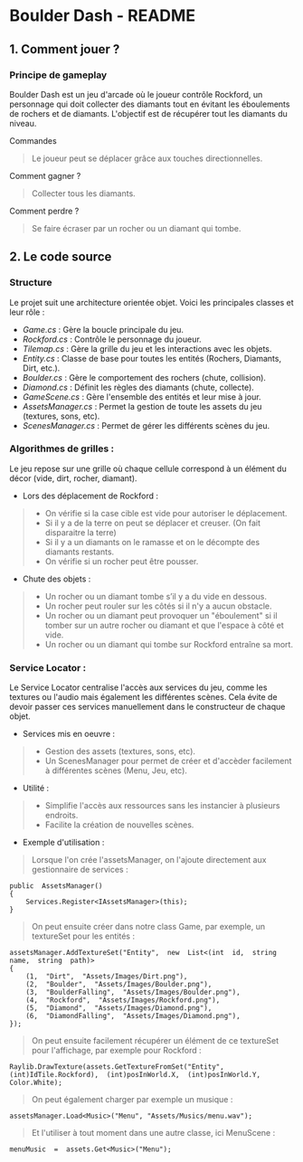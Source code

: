 # Boulder Dash - README

## 1. Comment jouer ?

### Principe de gameplay

Boulder Dash est un jeu d'arcade où le joueur contrôle Rockford, un personnage qui doit collecter des diamants tout en évitant les éboulements de rochers et de diamants. 
L'objectif est de récupérer tout les diamants du niveau.

Commandes

> Le joueur peut se déplacer grâce aux touches directionnelles.

Comment gagner ?

> Collecter tous les diamants.

Comment perdre ?

> Se faire écraser par un rocher ou un diamant qui tombe.

## 2. Le code source

### Structure

Le projet suit une architecture orientée objet. Voici les principales classes et leur rôle :

- *Game.cs* : Gère la boucle principale du jeu.
- *Rockford.cs* : Contrôle le personnage du joueur.
- *Tilemap.cs* : Gère la grille du jeu et les interactions avec les objets.
- *Entity.cs* : Classe de base pour toutes les entités (Rochers, Diamants, Dirt, etc.).
- *Boulder.cs* : Gère le comportement des rochers (chute, collision).
- *Diamond.cs* : Définit les règles des diamants (chute, collecte).
- *GameScene.cs* : Gère l'ensemble des entités et leur mise à jour.
- *AssetsManager.cs* : Permet la gestion de toute les assets du jeu (textures, sons, etc).
- *ScenesManager.cs* : Permet de gérer les différents scènes du jeu.

### Algorithmes de grilles :

Le jeu repose sur une grille où chaque cellule correspond à un élément du décor (vide, dirt, rocher, diamant).
- Lors des déplacement de Rockford : 
> - On vérifie si la case cible est vide pour autoriser le déplacement.
> - Si il y a de la terre on peut se déplacer et creuser. (On fait disparaitre la terre)
> - Si il y a un diamants on le ramasse et on le décompte des diamants restants.
> - On vérifie si un rocher peut être pousser.

- Chute des objets :
> - Un rocher ou un diamant tombe s’il y a du vide en dessous.
> - Un rocher peut rouler sur les côtés si il n'y a aucun obstacle.
> - Un rocher ou un diamant peut provoquer un "éboulement" si il tomber sur un autre rocher ou diamant et que l'espace à côté et vide.
> - Un rocher ou un diamant qui tombe sur Rockford entraîne sa mort.

### Service Locator :

Le Service Locator centralise l'accès aux services du jeu, comme les textures ou l'audio mais également les différentes scènes. Cela évite de devoir passer ces services manuellement dans le constructeur de chaque objet.

- Services mis en oeuvre :
> - Gestion des assets (textures, sons, etc).
> - Un ScenesManager pour permet de créer et d'accèder facilement à différentes scènes (Menu, Jeu, etc).

- Utilité :
> - Simplifie l'accès aux ressources sans les instancier à plusieurs endroits.
> - Facilite la création de nouvelles scènes.

- Exemple d'utilisation :

> Lorsque l'on crée l'assetsManager, on l'ajoute directement aux gestionnaire de services :

    public  AssetsManager()    
    {    
	    Services.Register<IAssetsManager>(this);    
    }

> On peut ensuite créer dans notre class Game, par exemple, un textureSet pour les entités :

    assetsManager.AddTextureSet("Entity",  new  List<(int  id,  string  name,  string  path)>
    {    
        (1,  "Dirt",  "Assets/Images/Dirt.png"),    
        (2,  "Boulder",  "Assets/Images/Boulder.png"),    
        (3,  "BoulderFalling",  "Assets/Images/Boulder.png"),    
        (4,  "Rockford",  "Assets/Images/Rockford.png"),    
        (5,  "Diamond",  "Assets/Images/Diamond.png"),    
        (6,  "DiamondFalling",  "Assets/Images/Diamond.png"),    
    });

> On peut ensuite facilement récupérer un élément de ce textureSet pour l'affichage, par exemple pour Rockford :

    Raylib.DrawTexture(assets.GetTextureFromSet("Entity",  (int)IdTile.Rockford),  (int)posInWorld.X,  (int)posInWorld.Y,  Color.White);

> On peut également charger par exemple un musique :

    assetsManager.Load<Music>("Menu", "Assets/Musics/menu.wav");
    
> Et l'utiliser à tout moment dans une autre classe, ici MenuScene :

    menuMusic  =  assets.Get<Music>("Menu");
